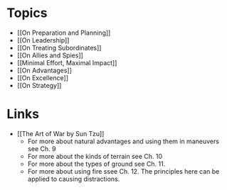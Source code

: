 # Topics
* [[On Preparation and Planning]]
* [[On Leadership]]
* [[On Treating Subordinates]]
* [[On Allies and Spies]]
* [[Minimal Effort, Maximal Impact]]
* [[On Advantages]]
* [[On Excellence]]
* [[On Strategy]]
# Links
* [[The Art of War by Sun Tzu]]
	* For more about natural advantages and using them in maneuvers see Ch. 9
	* For more about the kinds of terrain see Ch. 10
	* For more about the types of ground see Ch. 11.
	* For more about using fire ssee Ch. 12. The principles here can be applied to causing distractions.
